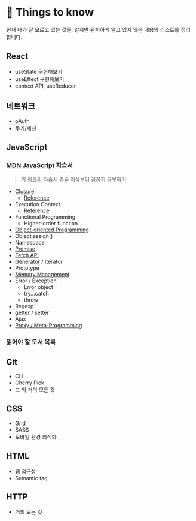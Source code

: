 # 🤔 Things to know

현재 내가 잘 모르고 있는 것들, 알지만 완벽하게 알고 있지 않은 내용의 리스트를 정리합니다.

## React

- useState 구현해보기
- useEffect 구현해보기
- context API, useReducer

## 네트워크

- oAuth
- 쿠키/세션

## JavaScript

### [MDN JavaScript 자습서](https://developer.mozilla.org/ko/docs/Web/JavaScript)

> 위 링크의 자습서 중급 이상부터 꼼꼼히 공부하기

- [Closure](https://developer.mozilla.org/ko/docs/Web/JavaScript/Guide/Closures)
  - [Reference](https://hyunseob.github.io/2016/08/30/javascript-closure/)
- Execution Context
  - [Reference](https://www.zerocho.com/category/JavaScript/post/5741d96d094da4986bc950a0)
- Functional Programming
  - Higher-order function
- [Object-oriented Programming](https://developer.mozilla.org/ko/docs/Web/JavaScript/Introduction_to_Object-Oriented_JavaScript)
- Object.assign()
- Namespace
- [Promise](https://developer.mozilla.org/ko/docs/Web/JavaScript/Reference/Global_Objects/Promise)
- [Fetch API](https://developer.mozilla.org/ko/docs/Web/API/Fetch_API)
- Generator / Iterator
- Prototype
- [Memory Management](https://developer.mozilla.org/ko/docs/Web/JavaScript/Memory_Management)
- Error / Exception
  - Error object
  - try...catch
  - throw
- Regexp
- getter / setter
- Ajax
- [Proxy / Meta-Programming](https://developer.mozilla.org/ko/docs/Web/JavaScript/Guide/%EB%A9%94%ED%83%80_%ED%94%84%EB%A1%9C%EA%B7%B8%EB%9E%98%EB%B0%8D)

### 읽어야 할 도서 목록

## Git

- CLI
- Cherry Pick
- 그 외 거의 모든 것

## CSS

- Grid
- SASS
- 모바일 환경 최적화

## HTML

- 웹 접근성
- Semantic tag

## HTTP

- 거의 모든 것
